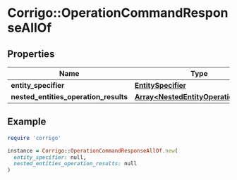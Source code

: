 # Corrigo::OperationCommandResponseAllOf

## Properties

| Name | Type | Description | Notes |
| ---- | ---- | ----------- | ----- |
| **entity_specifier** | [**EntitySpecifier**](EntitySpecifier.md) |  | [optional] |
| **nested_entities_operation_results** | [**Array&lt;NestedEntityOperationResult&gt;**](NestedEntityOperationResult.md) |  | [optional] |

## Example

```ruby
require 'corrigo'

instance = Corrigo::OperationCommandResponseAllOf.new(
  entity_specifier: null,
  nested_entities_operation_results: null
)
```

